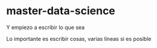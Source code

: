 # master-data-science

Y empiezo a escribir lo que sea

Lo importante es escribir cosas, varias líneas si es posible
